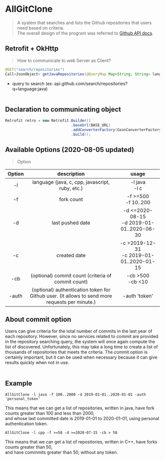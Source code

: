 # AllGitClone
>A system that searches and lists the Github repositories that users need based on criteria.<br />
>The overall design of the program was referred to [Github API docs](https://docs.github.com/en/rest).


## Retrofit + OkHttp
>How to communicate to web Server as Client?
```java
@GET("search/repositories")
Call<JsonObject> getJavaRepositories(@QueryMap Map<String, String> lang);
```

  - query to search (ex: api.github.com/search/repositories?q=language:java)<br /><br />


## Declaration to communicating object
```java
Retrofit retro = new Retrofit.Builder()
                              .baseUrl(BASE_URL)
                              .addConverterFactory(GsonConverterFactory.create())
                              .build();
```  


## Available Options (2020-08-05 updated)
> Option

|Option|description|usage|
|:-:|:-:|:-:|
|-l|language (java, c, cpp, javascript, ruby, etc.)|-l java<br>-l c|
|-f|fork count|-f >=500<br>-f 10..200|
|-d|last pushed date|-d <=2020-08-15<br>-d 2019-01-01..2020-06-30|
|-c|created date|-c >2019-12-31<br>-c 2019-01-01..2020-01-15|
|-cb|(optional) commit count (criteria of commit count)|-cb >500<br>-cb <10|
|-auth|(optional) authentication token for Github user. (It allows to send more requests per minute.)|-auth 'token'|



## About commit option
Users can give criteria for the total number of commits in the last year of each repository. 
However, since no services related to commit are provided in the repository searching query, 
the system will once again compute the list of discovered. Unfortunately, this may take a long time to create a list of thousands of repositories 
that meets the criteria. The commit option is certainly important, but it can be used when necessary because it can give results quickly when not in use. <br /><br />



## Example
```linux
AllGitClone -l java -f 100..2000 -d 2019-01-01..2020-01-01 -auth 'personal_token'  
```

This means that we can get a list of repositories, written in java, have fork counts greater than 100 and less than 2000,  <br />
and whose last committed date is 2019-01-01 to 2020-01-01, using personal authentication token.


```linux
AllGitClone -l cpp -f >=50 -d >=2020-07-15 -cb > 50
```

This means that we can get a list of repositories, written in C++, have forks counts  greater than 50, <br />
and have commmits greater than 50, without any token.
<br />
